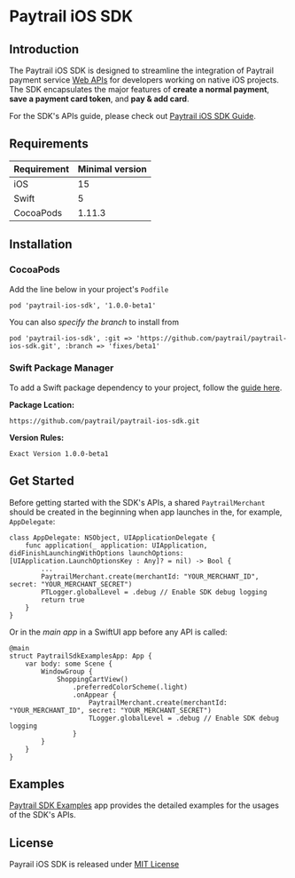 # Paytrail iOS SDK

## Introduction

The Paytrail iOS SDK is designed to streamline the integration of Paytrail payment service [Web APIs](https://docs.paytrail.com/#/?id=paytrail-payment-api) for developers working on native iOS projects. The SDK encapsulates the major features of **create a normal payment**, **save a payment card token**, and **pay & add card**.

For the SDK's APIs guide, please check out [Paytrail iOS SDK Guide](paytrail-ios-sdk/paytrail_ios_sdk.docc/paytrail_ios_sdk_guide.md).

## Requirements

| Requirement | Minimal version |
| ------ | ------ |
| iOS | 15 |
| Swift | 5 |
| CocoaPods | 1.11.3 |

## Installation

### CocoaPods

Add the line below in your project's ``Podfile``

```
pod 'paytrail-ios-sdk', '1.0.0-beta1'
```

You can also *specify the branch* to install from

```
pod 'paytrail-ios-sdk', :git => 'https://github.com/paytrail/paytrail-ios-sdk.git', :branch => 'fixes/beta1'
```

### Swift Package Manager

To add a Swift package dependency to your project, follow the [guide here](https://developer.apple.com/documentation/xcode/adding-package-dependencies-to-your-app).

**Package Lcation:**

```
https://github.com/paytrail/paytrail-ios-sdk.git
```
**Version Rules:**

```
Exact Version 1.0.0-beta1
```

## Get Started

Before getting started with the SDK's APIs, a shared ``PaytrailMerchant`` should be created in the beginning when app launches in the, for example, ``AppDelegate``: 

```
class AppDelegate: NSObject, UIApplicationDelegate {
    func application(_ application: UIApplication, didFinishLaunchingWithOptions launchOptions: [UIApplication.LaunchOptionsKey : Any]? = nil) -> Bool {
        ...
        PaytrailMerchant.create(merchantId: "YOUR_MERCHANT_ID", secret: "YOUR_MERCHANT_SECRET")
        PTLogger.globalLevel = .debug // Enable SDK debug logging
        return true
    }
}
```

Or in the *main app* in a SwiftUI app before any API is called: 
```
@main
struct PaytrailSdkExamplesApp: App {
    var body: some Scene {
        WindowGroup {
            ShoppingCartView()
                .preferredColorScheme(.light)
                .onAppear {
                    PaytrailMerchant.create(merchantId: "YOUR_MERCHANT_ID", secret: "YOUR_MERCHANT_SECRET")
                    TLogger.globalLevel = .debug // Enable SDK debug logging
                }
        }
    }
}
```

## Examples

[Paytrail SDK Examples](https://github.com/paytrail/paytrail-ios-sdk/tree/main/PaytrailSdkExamples) app provides the detailed examples for the usages of the SDK's APIs.

## License

Payrail iOS SDK is released under [MIT License](https://github.com/paytrail/paytrail-ios-sdk/blob/main/LICENSE)


